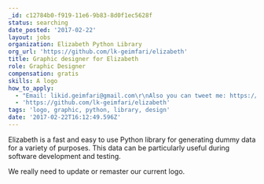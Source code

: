 ```yaml
---
_id: c12784b0-f919-11e6-9b83-8d0f1ec5628f
status: searching
date_posted: '2017-02-22'
layout: jobs
organization: Elizabeth Python Library
org_url: 'https://github.com/lk-geimfari/elizabeth'
title: Graphic designer for Elizabeth
role: Graphic Designer
compensation: gratis
skills: A logo
how_to_apply:
  - "Email: likid.geimfari@gmail.com\r\nAlso you can tweet me: https://twitter.com/likid_geimfari"
  - 'https://github.com/lk-geimfari/elizabeth'
tags: 'logo, graphic, python, library, design'
date: '2017-02-22T16:12:49.596Z'
---
```

Elizabeth is a fast and easy to use Python library for generating dummy data for a variety of purposes. This data can be particularly useful during software development and testing.

We really need to update or remaster our current logo.
